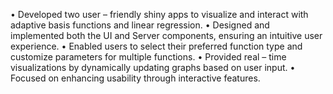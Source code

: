 • Developed two user – friendly shiny apps to visualize and interact with adaptive basis functions and linear regression.
• Designed and implemented both the UI and Server components, ensuring an intuitive user experience.
• Enabled users to select their preferred function type and customize parameters for multiple functions.
• Provided real – time visualizations by dynamically updating graphs based on user input.
• Focused on enhancing usability through interactive features.
